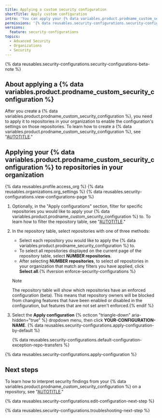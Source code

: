 ```yaml
---
title: Applying a custom security configuration
shortTitle: Apply custom configuration
intro: 'You can apply your {% data variables.product.prodname_custom_security_configuration %} to repositories in your organization to meet the specific security needs of those repositories.'
permissions: '{% data reusables.security-configurations.security-configurations-permissions %}'
versions:
  feature: security-configurations
topics:
  - Advanced Security
  - Organizations
  - Security
---
```


{% data reusables.security-configurations.security-configurations-beta-note %}

## About applying a {% data variables.product.prodname_custom_security_configuration %}

After you create a {% data variables.product.prodname_custom_security_configuration %}, you need to apply it to repositories in your organization to enable the configuration's settings on those repositories. To learn how to create a {% data variables.product.prodname_custom_security_configuration %}, see "[AUTOTITLE](/code-security/securing-your-organization/meeting-your-specific-security-needs-with-custom-security-configurations/creating-a-custom-security-configuration)."

## Applying your {% data variables.product.prodname_custom_security_configuration %} to repositories in your organization

{% data reusables.profile.access_org %}
{% data reusables.organizations.org_settings %}
{% data reusables.security-configurations.view-configurations-page %}
1. Optionally, in the "Apply configurations" section, filter for specific repositories you would like to apply your {% data variables.product.prodname_custom_security_configuration %} to. To learn how to filter the repository table, see "[AUTOTITLE](/code-security/securing-your-organization/managing-the-security-of-your-organization/filtering-repositories-in-your-organization-using-the-repository-table)."
1. In the repository table, select repositories with one of three methods:
     - Select each repository you would like to apply the {% data variables.product.prodname_security_configuration %} to.
     - To select all repositories displayed on the current page of the repository table, select **NUMBER repositories**.
     - After selecting **NUMBER repositories**, to select _all_ repositories in your organization that match any filters you have applied, click **Select all**.{% ifversion enforce-security-configurations %}
     >[!NOTE]
     > The repository table will show which repositories have an enforced configuration (beta). This means that repository owners will be blocked from changing features that have been enabled or disabled in the configuration, but features that are not set aren't enforced.{% endif %}
1. Select the **Apply configuration** {% octicon "triangle-down" aria-hidden="true" %} dropdown menu, then click **YOUR-CONFIGURATION-NAME**.
{% data reusables.security-configurations.apply-configuration-by-default %}

    {% data reusables.security-configurations.default-configuration-exception-repo-transfers %}

{% data reusables.security-configurations.apply-configuration %}

## Next steps

To learn how to interpret security findings from your {% data variables.product.prodname_custom_security_configuration %} on a repository, see "[AUTOTITLE](/code-security/securing-your-organization/managing-the-security-of-your-organization/interpreting-security-findings-on-a-repository)."

{% data reusables.security-configurations.edit-configuration-next-step %}

{% data reusables.security-configurations.troubleshooting-next-step %}
